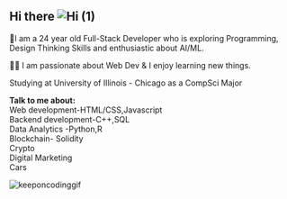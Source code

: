 ## Hi there ![Hi (1)](https://github.com/user-attachments/assets/adaff900-112b-4e1f-aabb-51d14f52a79b)


🌱I am a 24 year old Full-Stack Developer who is exploring Programming, Design Thinking Skills and enthusiastic about AI/ML.  

👨‍💻 I am passionate about Web Dev & I enjoy learning new things.

Studying at University of Illinois - Chicago as a CompSci Major

**Talk to me about:**   
Web development-HTML/CSS,Javascript  
Backend development-C++,SQL  
Data Analytics -Python,R  
Blockchain- Solidity  
Crypto  
Digital Marketing  
Cars  

![keeponcodinggif](https://github.com/user-attachments/assets/61c94016-07ed-4cd5-9a08-558e596cb701)
<!--
**920Peter/920peter** is a ✨ _special_ ✨ repository because its `README.md` (this file) appears on your GitHub profile.

Here are some ideas to get you started:

- 🔭 I’m currently working on ...
- 🌱 I’m currently learning ...
- 👯 I’m looking to collaborate on ...
- 🤔 I’m looking for help with ...
- 💬 Ask me about ...
- 📫 How to reach me: ...
- 😄 Pronouns: ...
- ⚡ Fun fact: ...
-->
